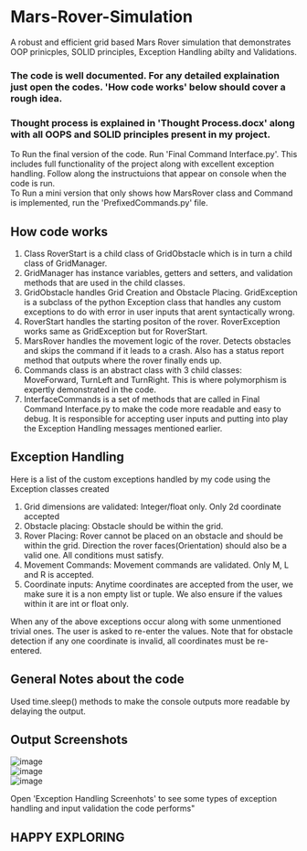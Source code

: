 # Mars-Rover-Simulation
A robust and efficient grid based Mars Rover simulation that demonstrates OOP prinicples, SOLID principles, Exception Handling abilty and Validations.

### The code is well documented. For any detailed explaination just open the codes. 'How code works' below should cover a rough idea.
### Thought process is explained in 'Thought Process.docx' along with all OOPS and SOLID principles present in my project.  
  
To Run the final version of the code. Run 'Final Command Interface.py'. This includes full functionality of the project along with excellent exception handling. Follow along the instructuions that appear on console when the code is run.  
To Run a mini version that only shows how MarsRover class and Command is implemented, run the 'PrefixedCommands.py' file.  

## How code works  
1) Class RoverStart is a child class of GridObstacle which is in turn a child class of GridManager.
2) GridManager has instance variables, getters and setters, and validation methods that are used in the child classes.  
3) GridObstacle handles Grid Creation and Obstacle Placing. GridException is a subclass of the python Exception class that handles any custom exceptions to do with error in user inputs that arent syntactically wrong.
4) RoverStart handles the starting positon of the rover. RoverException works same as GridException but for RoverStart.  
5) MarsRover handles the movement logic of the rover. Detects obstacles and skips the command if it leads to a crash. Also has a status report method that outputs where the rover finally ends up.
6) Commands class is an abstract class with 3 child classes: MoveForward, TurnLeft and TurnRight. This is where polymorphism is expertly demonstrated in the code.
7) InterfaceCommands is a set of methods that are called in Final Command Interface.py to make the code more readable and easy to debug. It is responsible for accepting user inputs and putting into play the Exception Handling messages mentioned earlier.  


## Exception Handling  
Here is a list of the custom exceptions handled by my code using the Exception classes created  
  
1) Grid dimensions are validated: Integer/float only. Only 2d coordinate accepted  
2) Obstacle placing: Obstacle should be within the grid.  
3) Rover Placing: Rover cannot be placed on an obstacle and should be within the grid. Direction the rover faces(Orientation) should also be a valid one. All conditions must satisfy.
4) Movement Commands: Movement commands are validated. Only M, L and R is accepted.  
5) Coordinate inputs: Anytime coordinates are accepted from the user, we make sure it is a non empty list or tuple. We also ensure if the values within it are int or float only.  

When any of the above exceptions occur along with some unmentioned trivial ones. The user is asked to re-enter the values. Note that for obstacle detection if any one coordinate is invalid, all coordinates must be re-entered.  
   

## General Notes about the code  
Used time.sleep() methods to make the console outputs more readable by delaying the output.  

## Output Screenshots
![image](https://github.com/Colin-Antony/Mars-Rover-Simulation/assets/123204978/ce198a12-dc45-4bc9-8d81-26799372f870)  
![image](https://github.com/Colin-Antony/Mars-Rover-Simulation/assets/123204978/b4363e68-484a-4152-b342-1ca662ba617c)  
![image](https://github.com/Colin-Antony/Mars-Rover-Simulation/assets/123204978/c08432ad-341e-49cb-bd43-60409a48eca3)  

Open 'Exception Handling Screenhots' to see some types of exception handling and input validation the code performs"  


## HAPPY EXPLORING
